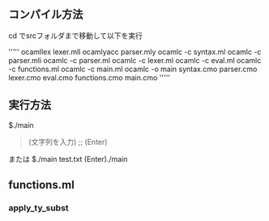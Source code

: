 ## コンパイル方法
cd でsrcフォルダまで移動して以下を実行

'''''
ocamllex lexer.mll
ocamlyacc parser.mly
ocamlc -c syntax.ml
ocamlc -c parser.mli
ocamlc -c parser.ml
ocamlc -c lexer.ml
ocamlc -c eval.ml
ocamlc -c functions.ml
ocamlc -c main.ml
ocamlc -o main syntax.cmo parser.cmo lexer.cmo eval.cmo functions.cmo main.cmo
'''''

## 実行方法
$./main
> (文字列を入力) ;; (Enter)

または
$./main test.txt (Enter)./main

## functions.ml
### apply_ty_subst
    
